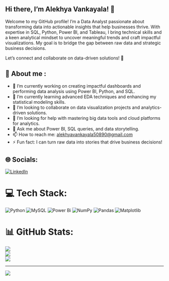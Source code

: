## Hi there,  I’m Alekhya Vankayala! 👋
Welcome to my GitHub profile! I’m a Data Analyst passionate about transforming data into actionable insights that help businesses thrive.
With expertise in SQL, Python, Power BI, and Tableau, I bring technical skills and a keen analytical mindset to uncover meaningful trends and craft impactful visualizations. My goal is to bridge the gap between raw data and strategic business decisions.

Let’s connect and collaborate on data-driven solutions! 🚀

## 🚀 About me :

- 🔭 I’m currently working on creating impactful dashboards and performing data analysis using Power BI, Python, and SQL.
- 🌱 I’m currently learning advanced EDA techniques and enhancing my statistical modeling skills.
- 👯 I’m looking to collaborate on data visualization projects and analytics-driven solutions.
- 🤔 I’m looking for help with mastering big data tools and cloud platforms for analytics.
- 💬 Ask me about Power BI, SQL queries, and data storytelling.
- 📫 How to reach me: alekhyavankayala50890@gmail.com
- ⚡ Fun fact: I can turn raw data into stories that drive business decisions!


## 🌐 Socials:
[![LinkedIn](https://img.shields.io/badge/LinkedIn-%230077B5.svg?logo=linkedin&logoColor=white)](https://linkedin.com/in/https://www.linkedin.com/in/alekhyavankayala/) 

# 💻 Tech Stack:
![Python](https://img.shields.io/badge/python-3670A0?style=for-the-badge&logo=python&logoColor=ffdd54) ![MySQL](https://img.shields.io/badge/mysql-4479A1.svg?style=for-the-badge&logo=mysql&logoColor=white) ![Power Bi](https://img.shields.io/badge/power_bi-F2C811?style=for-the-badge&logo=powerbi&logoColor=black) ![NumPy](https://img.shields.io/badge/numpy-%23013243.svg?style=for-the-badge&logo=numpy&logoColor=white) ![Pandas](https://img.shields.io/badge/pandas-%23150458.svg?style=for-the-badge&logo=pandas&logoColor=white) ![Matplotlib](https://img.shields.io/badge/Matplotlib-%23ffffff.svg?style=for-the-badge&logo=Matplotlib&logoColor=black)

# 📊 GitHub Stats:
![](https://github-readme-stats.vercel.app/api?username=AlekhyaVankayala09&theme=dark&hide_border=false&include_all_commits=true&count_private=true)<br/>
![](https://github-readme-streak-stats.herokuapp.com/?user=AlekhyaVankayala09&theme=dark&hide_border=false)<br/>
![](https://github-readme-stats.vercel.app/api/top-langs/?username=AlekhyaVankayala09&theme=dark&hide_border=false&include_all_commits=true&count_private=true&layout=compact)

---
[![](https://visitcount.itsvg.in/api?id=AlekhyaVankayala09&icon=2&color=1)](https://visitcount.itsvg.in)

<!-- Proudly created with GPRM ( https://gprm.itsvg.in ) -->
